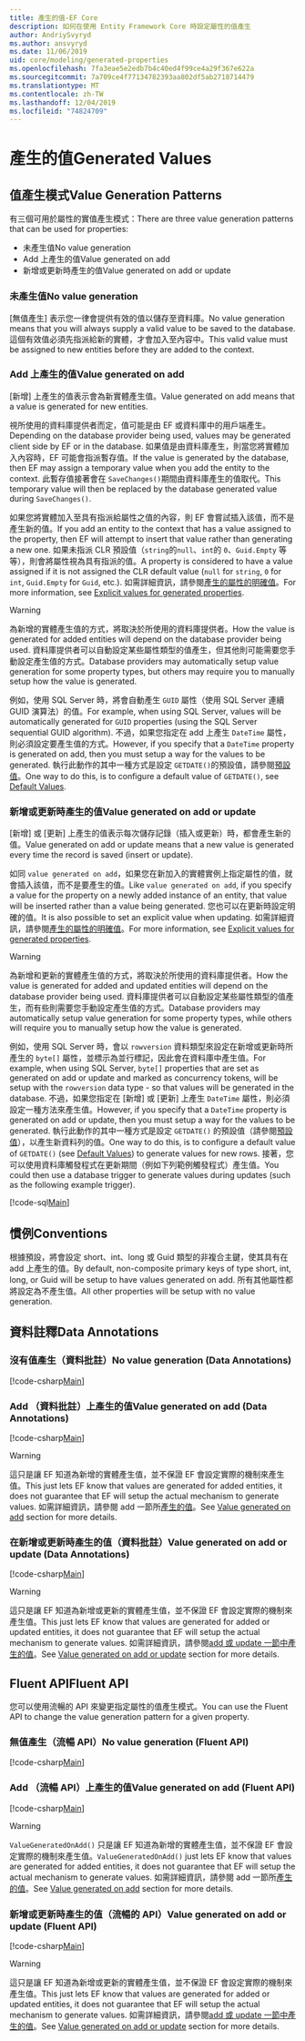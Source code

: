 ```yaml
---
title: 產生的值-EF Core
description: 如何在使用 Entity Framework Core 時設定屬性的值產生
author: AndriySvyryd
ms.author: ansvyryd
ms.date: 11/06/2019
uid: core/modeling/generated-properties
ms.openlocfilehash: 7fa3eae5e2edb7b4c40ed4f99ce4a29f367e622a
ms.sourcegitcommit: 7a709ce4f77134782393aa802df5ab2718714479
ms.translationtype: MT
ms.contentlocale: zh-TW
ms.lasthandoff: 12/04/2019
ms.locfileid: "74824709"
---
```

# <a name="generated-values"></a><span data-ttu-id="3a16d-103">產生的值</span><span class="sxs-lookup"><span data-stu-id="3a16d-103">Generated Values</span></span>

## <a name="value-generation-patterns"></a><span data-ttu-id="3a16d-104">值產生模式</span><span class="sxs-lookup"><span data-stu-id="3a16d-104">Value Generation Patterns</span></span>

<span data-ttu-id="3a16d-105">有三個可用於屬性的實值產生模式：</span><span class="sxs-lookup"><span data-stu-id="3a16d-105">There are three value generation patterns that can be used for properties:</span></span>

* <span data-ttu-id="3a16d-106">未產生值</span><span class="sxs-lookup"><span data-stu-id="3a16d-106">No value generation</span></span>
* <span data-ttu-id="3a16d-107">Add 上產生的值</span><span class="sxs-lookup"><span data-stu-id="3a16d-107">Value generated on add</span></span>
* <span data-ttu-id="3a16d-108">新增或更新時產生的值</span><span class="sxs-lookup"><span data-stu-id="3a16d-108">Value generated on add or update</span></span>

### <a name="no-value-generation"></a><span data-ttu-id="3a16d-109">未產生值</span><span class="sxs-lookup"><span data-stu-id="3a16d-109">No value generation</span></span>

<span data-ttu-id="3a16d-110">[無值產生] 表示您一律會提供有效的值以儲存至資料庫。</span><span class="sxs-lookup"><span data-stu-id="3a16d-110">No value generation means that you will always supply a valid value to be saved to the database.</span></span> <span data-ttu-id="3a16d-111">這個有效值必須先指派給新的實體，才會加入至內容中。</span><span class="sxs-lookup"><span data-stu-id="3a16d-111">This valid value must be assigned to new entities before they are added to the context.</span></span>

### <a name="value-generated-on-add"></a><span data-ttu-id="3a16d-112">Add 上產生的值</span><span class="sxs-lookup"><span data-stu-id="3a16d-112">Value generated on add</span></span>

<span data-ttu-id="3a16d-113">[新增] 上產生的值表示會為新實體產生值。</span><span class="sxs-lookup"><span data-stu-id="3a16d-113">Value generated on add means that a value is generated for new entities.</span></span>

<span data-ttu-id="3a16d-114">視所使用的資料庫提供者而定，值可能是由 EF 或資料庫中的用戶端產生。</span><span class="sxs-lookup"><span data-stu-id="3a16d-114">Depending on the database provider being used, values may be generated client side by EF or in the database.</span></span> <span data-ttu-id="3a16d-115">如果值是由資料庫產生，則當您將實體加入內容時，EF 可能會指派暫存值。</span><span class="sxs-lookup"><span data-stu-id="3a16d-115">If the value is generated by the database, then EF may assign a temporary value when you add the entity to the context.</span></span> <span data-ttu-id="3a16d-116">此暫存值接著會在 `SaveChanges()`期間由資料庫產生的值取代。</span><span class="sxs-lookup"><span data-stu-id="3a16d-116">This temporary value will then be replaced by the database generated value during `SaveChanges()`.</span></span>

<span data-ttu-id="3a16d-117">如果您將實體加入至具有指派給屬性之值的內容，則 EF 會嘗試插入該值，而不是產生新的值。</span><span class="sxs-lookup"><span data-stu-id="3a16d-117">If you add an entity to the context that has a value assigned to the property, then EF will attempt to insert that value rather than generating a new one.</span></span> <span data-ttu-id="3a16d-118">如果未指派 CLR 預設值（`string`的`null`、`int`的 `0`、`Guid.Empty` 等等），則會將屬性視為具有指派的值。</span><span class="sxs-lookup"><span data-stu-id="3a16d-118">A property is considered to have a value assigned if it is not assigned the CLR default value (`null` for `string`, `0` for `int`, `Guid.Empty` for `Guid`, etc.).</span></span> <span data-ttu-id="3a16d-119">如需詳細資訊，請參閱[產生的屬性的明確值](../saving/explicit-values-generated-properties.md)。</span><span class="sxs-lookup"><span data-stu-id="3a16d-119">For more information, see [Explicit values for generated properties](../saving/explicit-values-generated-properties.md).</span></span>

> [!WARNING]  
> <span data-ttu-id="3a16d-120">為新增的實體產生值的方式，將取決於所使用的資料庫提供者。</span><span class="sxs-lookup"><span data-stu-id="3a16d-120">How the value is generated for added entities will depend on the database provider being used.</span></span> <span data-ttu-id="3a16d-121">資料庫提供者可以自動設定某些屬性類型的值產生，但其他則可能需要您手動設定產生值的方式。</span><span class="sxs-lookup"><span data-stu-id="3a16d-121">Database providers may automatically setup value generation for some property types, but others may require you to manually setup how the value is generated.</span></span>
>
> <span data-ttu-id="3a16d-122">例如，使用 SQL Server 時，將會自動產生 `GUID` 屬性（使用 SQL Server 連續 GUID 演算法）的值。</span><span class="sxs-lookup"><span data-stu-id="3a16d-122">For example, when using SQL Server, values will be automatically generated for `GUID` properties (using the SQL Server sequential GUID algorithm).</span></span> <span data-ttu-id="3a16d-123">不過，如果您指定在 add 上產生 `DateTime` 屬性，則必須設定要產生值的方式。</span><span class="sxs-lookup"><span data-stu-id="3a16d-123">However, if you specify that a `DateTime` property is generated on add, then you must setup a way for the values to be generated.</span></span> <span data-ttu-id="3a16d-124">執行此動作的其中一種方式是設定 `GETDATE()`的預設值，請參閱[預設值](relational/default-values.md)。</span><span class="sxs-lookup"><span data-stu-id="3a16d-124">One way to do this, is to configure a default value of `GETDATE()`, see [Default Values](relational/default-values.md).</span></span>

### <a name="value-generated-on-add-or-update"></a><span data-ttu-id="3a16d-125">新增或更新時產生的值</span><span class="sxs-lookup"><span data-stu-id="3a16d-125">Value generated on add or update</span></span>

<span data-ttu-id="3a16d-126">[新增] 或 [更新] 上產生的值表示每次儲存記錄（插入或更新）時，都會產生新的值。</span><span class="sxs-lookup"><span data-stu-id="3a16d-126">Value generated on add or update means that a new value is generated every time the record is saved (insert or update).</span></span>

<span data-ttu-id="3a16d-127">如同 `value generated on add`，如果您在新加入的實體實例上指定屬性的值，就會插入該值，而不是要產生的值。</span><span class="sxs-lookup"><span data-stu-id="3a16d-127">Like `value generated on add`, if you specify a value for the property on a newly added instance of an entity, that value will be inserted rather than a value being generated.</span></span> <span data-ttu-id="3a16d-128">您也可以在更新時設定明確的值。</span><span class="sxs-lookup"><span data-stu-id="3a16d-128">It is also possible to set an explicit value when updating.</span></span> <span data-ttu-id="3a16d-129">如需詳細資訊，請參閱[產生的屬性的明確值](../saving/explicit-values-generated-properties.md)。</span><span class="sxs-lookup"><span data-stu-id="3a16d-129">For more information, see [Explicit values for generated properties](../saving/explicit-values-generated-properties.md).</span></span>

> [!WARNING]
> <span data-ttu-id="3a16d-130">為新增和更新的實體產生值的方式，將取決於所使用的資料庫提供者。</span><span class="sxs-lookup"><span data-stu-id="3a16d-130">How the value is generated for added and updated entities will depend on the database provider being used.</span></span> <span data-ttu-id="3a16d-131">資料庫提供者可以自動設定某些屬性類型的值產生，而有些則需要您手動設定產生值的方式。</span><span class="sxs-lookup"><span data-stu-id="3a16d-131">Database providers may automatically setup value generation for some property types, while others will require you to manually setup how the value is generated.</span></span>
>
> <span data-ttu-id="3a16d-132">例如，使用 SQL Server 時，會以 `rowversion` 資料類型來設定在新增或更新時所產生的 `byte[]` 屬性，並標示為並行標記，因此會在資料庫中產生值。</span><span class="sxs-lookup"><span data-stu-id="3a16d-132">For example, when using SQL Server, `byte[]` properties that are set as generated on add or update and marked as concurrency tokens, will be setup with the `rowversion` data type - so that values will be generated in the database.</span></span> <span data-ttu-id="3a16d-133">不過，如果您指定在 [新增] 或 [更新] 上產生 `DateTime` 屬性，則必須設定一種方法來產生值。</span><span class="sxs-lookup"><span data-stu-id="3a16d-133">However, if you specify that a `DateTime` property is generated on add or update, then you must setup a way for the values to be generated.</span></span> <span data-ttu-id="3a16d-134">執行此動作的其中一種方式是設定 `GETDATE()` 的預設值（請參閱[預設值](relational/default-values.md)），以產生新資料列的值。</span><span class="sxs-lookup"><span data-stu-id="3a16d-134">One way to do this, is to configure a default value of `GETDATE()` (see [Default Values](relational/default-values.md)) to generate values for new rows.</span></span> <span data-ttu-id="3a16d-135">接著，您可以使用資料庫觸發程式在更新期間（例如下列範例觸發程式）產生值。</span><span class="sxs-lookup"><span data-stu-id="3a16d-135">You could then use a database trigger to generate values during updates (such as the following example trigger).</span></span>
>
> [!code-sql[Main](../../../samples/core/Modeling/FluentAPI/ValueGeneratedOnAddOrUpdate.sql)]

## <a name="conventions"></a><span data-ttu-id="3a16d-136">慣例</span><span class="sxs-lookup"><span data-stu-id="3a16d-136">Conventions</span></span>

<span data-ttu-id="3a16d-137">根據預設，將會設定 short、int、long 或 Guid 類型的非複合主鍵，使其具有在 add 上產生的值。</span><span class="sxs-lookup"><span data-stu-id="3a16d-137">By default, non-composite primary keys of type short, int, long, or Guid will be setup to have values generated on add.</span></span> <span data-ttu-id="3a16d-138">所有其他屬性都將設定為不產生值。</span><span class="sxs-lookup"><span data-stu-id="3a16d-138">All other properties will be setup with no value generation.</span></span>

## <a name="data-annotations"></a><span data-ttu-id="3a16d-139">資料註釋</span><span class="sxs-lookup"><span data-stu-id="3a16d-139">Data Annotations</span></span>

### <a name="no-value-generation-data-annotations"></a><span data-ttu-id="3a16d-140">沒有值產生（資料批註）</span><span class="sxs-lookup"><span data-stu-id="3a16d-140">No value generation (Data Annotations)</span></span>

[!code-csharp[Main](../../../samples/core/Modeling/DataAnnotations/ValueGeneratedNever.cs#Sample)]

### <a name="value-generated-on-add-data-annotations"></a><span data-ttu-id="3a16d-141">Add （資料批註）上產生的值</span><span class="sxs-lookup"><span data-stu-id="3a16d-141">Value generated on add (Data Annotations)</span></span>

[!code-csharp[Main](../../../samples/core/Modeling/DataAnnotations/ValueGeneratedOnAdd.cs#Sample)]

> [!WARNING]  
> <span data-ttu-id="3a16d-142">這只是讓 EF 知道為新增的實體產生值，並不保證 EF 會設定實際的機制來產生值。</span><span class="sxs-lookup"><span data-stu-id="3a16d-142">This just lets EF know that values are generated for added entities, it does not guarantee that EF will setup the actual mechanism to generate values.</span></span> <span data-ttu-id="3a16d-143">如需詳細資訊，請參閱 add 一節所[產生的值](#value-generated-on-add)。</span><span class="sxs-lookup"><span data-stu-id="3a16d-143">See [Value generated on add](#value-generated-on-add) section for more details.</span></span>

### <a name="value-generated-on-add-or-update-data-annotations"></a><span data-ttu-id="3a16d-144">在新增或更新時產生的值（資料批註）</span><span class="sxs-lookup"><span data-stu-id="3a16d-144">Value generated on add or update (Data Annotations)</span></span>

[!code-csharp[Main](../../../samples/core/Modeling/DataAnnotations/ValueGeneratedOnAddOrUpdate.cs#Sample)]

> [!WARNING]  
> <span data-ttu-id="3a16d-145">這只是讓 EF 知道為新增或更新的實體產生值，並不保證 EF 會設定實際的機制來產生值。</span><span class="sxs-lookup"><span data-stu-id="3a16d-145">This just lets EF know that values are generated for added or updated entities, it does not guarantee that EF will setup the actual mechanism to generate values.</span></span> <span data-ttu-id="3a16d-146">如需詳細資訊，請參閱[add 或 update 一節中產生的值](#value-generated-on-add-or-update)。</span><span class="sxs-lookup"><span data-stu-id="3a16d-146">See [Value generated on add or update](#value-generated-on-add-or-update) section for more details.</span></span>

## <a name="fluent-api"></a><span data-ttu-id="3a16d-147">Fluent API</span><span class="sxs-lookup"><span data-stu-id="3a16d-147">Fluent API</span></span>

<span data-ttu-id="3a16d-148">您可以使用流暢的 API 來變更指定屬性的值產生模式。</span><span class="sxs-lookup"><span data-stu-id="3a16d-148">You can use the Fluent API to change the value generation pattern for a given property.</span></span>

### <a name="no-value-generation-fluent-api"></a><span data-ttu-id="3a16d-149">無值產生（流暢 API）</span><span class="sxs-lookup"><span data-stu-id="3a16d-149">No value generation (Fluent API)</span></span>

[!code-csharp[Main](../../../samples/core/Modeling/FluentAPI/ValueGeneratedNever.cs#Sample)]

### <a name="value-generated-on-add-fluent-api"></a><span data-ttu-id="3a16d-150">Add （流暢 API）上產生的值</span><span class="sxs-lookup"><span data-stu-id="3a16d-150">Value generated on add (Fluent API)</span></span>

[!code-csharp[Main](../../../samples/core/Modeling/FluentAPI/ValueGeneratedOnAdd.cs#Sample)]

> [!WARNING]  
> <span data-ttu-id="3a16d-151">`ValueGeneratedOnAdd()` 只是讓 EF 知道為新增的實體產生值，並不保證 EF 會設定實際的機制來產生值。</span><span class="sxs-lookup"><span data-stu-id="3a16d-151">`ValueGeneratedOnAdd()` just lets EF know that values are generated for added entities, it does not guarantee that EF will setup the actual mechanism to generate values.</span></span>  <span data-ttu-id="3a16d-152">如需詳細資訊，請參閱 add 一節所[產生的值](#value-generated-on-add)。</span><span class="sxs-lookup"><span data-stu-id="3a16d-152">See [Value generated on add](#value-generated-on-add) section for more details.</span></span>

### <a name="value-generated-on-add-or-update-fluent-api"></a><span data-ttu-id="3a16d-153">新增或更新時產生的值（流暢的 API）</span><span class="sxs-lookup"><span data-stu-id="3a16d-153">Value generated on add or update (Fluent API)</span></span>

[!code-csharp[Main](../../../samples/core/Modeling/FluentAPI/ValueGeneratedOnAddOrUpdate.cs#Sample)]

> [!WARNING]  
> <span data-ttu-id="3a16d-154">這只是讓 EF 知道為新增或更新的實體產生值，並不保證 EF 會設定實際的機制來產生值。</span><span class="sxs-lookup"><span data-stu-id="3a16d-154">This just lets EF know that values are generated for added or updated entities, it does not guarantee that EF will setup the actual mechanism to generate values.</span></span> <span data-ttu-id="3a16d-155">如需詳細資訊，請參閱[add 或 update 一節中產生的值](#value-generated-on-add-or-update)。</span><span class="sxs-lookup"><span data-stu-id="3a16d-155">See [Value generated on add or update](#value-generated-on-add-or-update) section for more details.</span></span>
